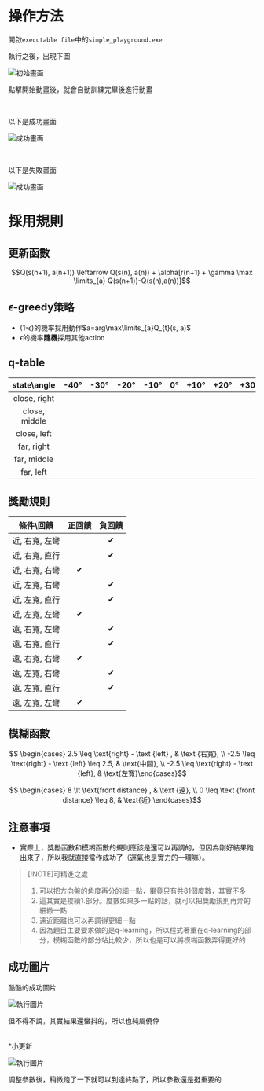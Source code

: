 # 操作方法

開啟`executable file`中的`simple_playground.exe`

執行之後，出現下圖

![初始畫面](./photo/starting_scene.png)

點擊開始動畫後，就會自動訓練完畢後進行動畫

<br/>

以下是成功畫面

![成功畫面](./photo/success_scene.png)

<br/>

以下是失敗畫面

![成功畫面](./photo/failure_scene.png)


# 採用規則

## 更新函數

$$Q(s(n+1), a(n+1)) \leftarrow Q(s(n), a(n)) + \alpha[r(n+1) + \gamma \max \limits_{a} Q(s(n+1))-Q(s(n),a(n))]$$

##  $\epsilon$-greedy策略

* (1-$\epsilon$)的機率採用動作$a=arg\max\limits_{a}Q_{t}(s, a)$
* $\epsilon$的機率**隨機**採用其他action


## q-table

|   state\angle    | -40° | -30° | -20° | -10° | 0°  | +10° | +20° | +30° | +40° |
|   :---------:    | ---- | ---- | ---- | ---- | --- | ---- | ---- | ---- | ---- |
|   close, right   |      |      |      |      |     |      |      |      |      |
|   close, middle  |      |      |      |      |     |      |      |      |      |
|    close, left   |      |      |      |      |     |      |      |      |      |
|    far, right    |      |      |      |      |     |      |      |      |      |
|    far, middle   |      |      |      |      |     |      |      |      |      |
|     far, left    |      |      |      |      |     |      |      |      |      |




 
## 獎勵規則

|   條件\回饋    |  正回饋  |  負回饋  |
|  :---------:   |  :----:  |  :----:  |
| 近, 右寬, 左彎 |          | &#10004; |
| 近, 右寬, 直行 |          | &#10004; |
| 近, 右寬, 右彎 | &#10004; |          |
| 近, 左寬, 右彎 |          | &#10004; |
| 近, 左寬, 直行 |          | &#10004; |
| 近, 左寬, 左彎 | &#10004; |          |
| 遠, 右寬, 左彎 |          | &#10004; |
| 遠, 右寬, 直行 |          | &#10004; |
| 遠, 右寬, 右彎 | &#10004; |          |
| 遠, 左寬, 右彎 |          | &#10004; |
| 遠, 左寬, 直行 |          | &#10004; |
| 遠, 左寬, 左彎 | &#10004; |          |


## 模糊函數

$$ \begin{cases} 2.5 \leq  \text{right} - \text {left} , & \text {右寬}, \\ -2.5 \leq \text{right} - \text {left} \leq 2.5, & \text{中間},  \\  -2.5 \leq  \text{right} - \text {left}, & \text{左寬}\end{cases}$$

$$ \begin{cases} 8 \lt  \text{front distance} , & \text {遠}, \\ 0 \leq \text {front distance} \leq 8, & \text{近} \end{cases}$$

## 注意事項

* 實際上，獎勵函數和模糊函數的規則應該是還可以再調的，但因為剛好結果跑出來了，所以我就直接當作成功了（運氣也是實力的一環嘛）。


> [!NOTE]可精進之處
> 1. 可以把方向盤的角度再分的細一點，畢竟只有共81個度數，其實不多
> 2. 這其實是接續1.部分。度數如果多一點的話，就可以把獎勵規則再弄的細緻一點
> 3. 遠近距離也可以再調得更細一點
> 4. 因為題目主要要求做的是q-learning，所以程式著重在q-learning的部分，模糊函數的部分站比較少，所以也是可以將模糊函數弄得更好的

## 成功圖片

酷酷的成功圖片

![執行圖片](./photo/test1.png)

但不得不說，其實結果還蠻抖的，所以也純屬僥倖
<br/>
<br/>

\*小更新

![執行圖片](./photo/test2.png)

調整參數後，稍微跑了一下就可以到達終點了，所以參數還是挺重要的